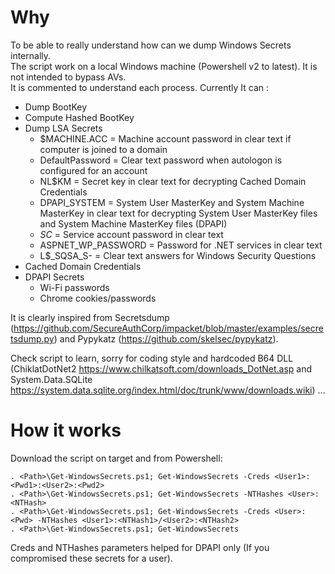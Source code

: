 # Why

To be able to really understand how can we dump Windows Secrets internally.<br/>
The script work on a local Windows machine (Powershell v2 to latest). It is not intended to bypass AVs.<br/>
It is commented to understand each process. Currently It can :<br/>
   * Dump BootKey
   * Compute Hashed BootKey
   * Dump LSA Secrets
      *	$MACHINE.ACC = Machine account password in clear text if computer is joined to a domain<br/>
      * DefaultPassword = Clear text password when autologon is configured for an account<br/>
      * NL$KM = Secret key in clear text for decrypting Cached Domain Credentials<br/>
      * DPAPI_SYSTEM = System User MasterKey and System Machine MasterKey in clear text for decrypting System User MasterKey files and System Machine MasterKey files (DPAPI)<br/>
      * _SC_<ServiceName> = Service account password in clear text<br/>
      * ASPNET_WP_PASSWORD = Password for .NET services in clear text<br/>
      * L$_SQSA_S-<SID> = Clear text answers for Windows Security Questions
   * Cached Domain Credentials
   * DPAPI Secrets<br/>
      * Wi-Fi passwords<br/>
      * Chrome cookies/passwords<br/>

It is clearly inspired from Secretsdump (<https://github.com/SecureAuthCorp/impacket/blob/master/examples/secretsdump.py>) and Pypykatz (<https://github.com/skelsec/pypykatz>).
	
Check script to learn, sorry for coding style and hardcoded B64 DLL (ChiklatDotNet2 <https://www.chilkatsoft.com/downloads_DotNet.asp> and System.Data.SQLite <https://system.data.sqlite.org/index.html/doc/trunk/www/downloads.wiki>) ...

# How it works

Download the script on target and from Powershell:
```
. <Path>\Get-WindowsSecrets.ps1; Get-WindowsSecrets -Creds <User1>:<Pwd1>:<User2>:<Pwd2>
. <Path>\Get-WindowsSecrets.ps1; Get-WindowsSecrets -NTHashes <User>:<NTHash>
. <Path>\Get-WindowsSecrets.ps1; Get-WindowsSecrets -Creds <User>:<Pwd> -NTHashes <User1>:<NTHash1>/<User2>:<NTHash2>
. <Path>\Get-WindowsSecrets.ps1; Get-WindowsSecrets
```

Creds and NTHashes parameters helped for DPAPI only (If you compromised these secrets for a user).
